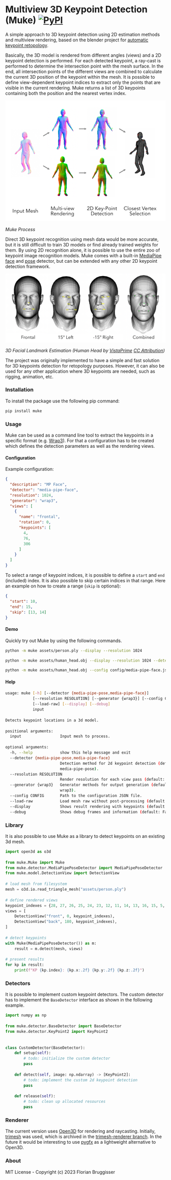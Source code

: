 # Multiview 3D Keypoint Detection (Muke) [![PyPI](https://img.shields.io/pypi/v/muke)](https://pypi.org/project/muke/)
A simple approach to 3D keypoint detection using 2D estimation methods and multiview rendering, based on the blender project for [automatic keypoint retopology](https://github.com/cansik/auto-keypoint-retopology).

Basically, the 3D model is rendered from different angles (views) and a 2D keypoint detection is performed. For each detected keypoint, a ray-cast is performed to determine the intersection point with the mesh surface. In the end, all intersection points of the different views are combined to calculate the current 3D position of the keypoint within the mesh. It is possible to define view-dependent keypoint indices to extract only the points that are visible in the current rendering. Muke returns a list of 3D keypoints containing both the position and the nearest vertex index.

![Visualisation](documentation/visualisation.png)

*Muke Process*

Direct 3D keypoint recognition using mesh data would be more accurate, but it is still difficult to train 3D models or find already trained weights for them. By using 2D recognition alone, it is possible to use the entire zoo of keypoint image recognition models. Muke comes with a built-in [MediaPipe face](https://google.github.io/mediapipe/solutions/face_mesh.html) and [pose](https://google.github.io/mediapipe/solutions/pose.html) detector, but can be extended with any other 2D keypoint detection framework.

![Head Example](documentation/head.png)

*3D Facial Landmark Estimation (Human Head by [VistaPrime](https://sketchfab.com/3d-models/human-head-f46d952886ae4a8c8851341b810bba43) [CC Attribution](https://creativecommons.org/licenses/by/4.0/))*

The project was originally implemented to have a simple and fast solution for 3D keypoints detection for retopology purposes. However, it can also be used for any other application where 3D keypoints are needed, such as rigging, animation, etc.

### Installation

To install the package use the following pip command:

```bash
pip install muke
```

### Usage
Muke can be used as a command line tool to extract the keypoints in a specific format (e.g. [Wrap3](https://www.russian3dscanner.com/)). For that a configuration has to be created which defines the detection parameters as well as the rendering views.

#### Configuration

Example configuration:

```json
{
  "description": "MP Face",
  "detector": "media-pipe-face",
  "resolution": 1024,
  "generator": "wrap3",
  "views": [
    {
      "name": "frontal",
      "rotation": 0,
      "keypoints": [
        4,
        76,
        306
      ]
    }
  ]
}
```

To select a range of keypoint indices, it is possible to define a `start` and `end` (included) index. It is also possible to skip certain indices in that range. Here an example on how to create a range (`skip` is optional):

```json
{
  "start": 10,
  "end": 15,
  "skip": [13, 14]
}
```

#### Demo
Quickly try out Muke by using the following commands.

```bash
python -m muke assets/person.ply --display --resolution 1024
```

```bash
python -m muke assets/human_head.obj --display --resolution 1024 --detector media-pipe-face
```

```bash
python -m muke assets/human_head.obj --config config/media-pipe-face.json --display
```

#### Help

```bash
usage: muke [-h] [--detector {media-pipe-pose,media-pipe-face}]
            [--resolution RESOLUTION] [--generator {wrap3}] [--config CONFIG]
            [--load-raw] [--display] [--debug]
            input

Detects keypoint locations in a 3d model.

positional arguments:
  input                 Input mesh to process.

optional arguments:
  -h, --help            show this help message and exit
  --detector {media-pipe-pose,media-pipe-face}
                        Detection method for 2d keypoint detection (default:
                        media-pipe-pose).
  --resolution RESOLUTION
                        Render resolution for each view pass (default: 512).
  --generator {wrap3}   Generator methods for output generation (default:
                        wrap3).
  --config CONFIG       Path to the configuration JSON file.
  --load-raw            Load mesh raw without post-processing (default: False)
  --display             Shows result rendering with keypoints (default: False)
  --debug               Shows debug frames and information (default: False)
```

### Library
It is also possible to use Muke as a library to detect keypoints on an existing 3d mesh.

```python
import open3d as o3d

from muke.Muke import Muke
from muke.detector.MediaPipePoseDetector import MediaPipePoseDetector
from muke.model.DetectionView import DetectionView

# load mesh from filesystem
mesh = o3d.io.read_triangle_mesh("assets/person.ply")

# define rendered views
keypoint_indexes = {28, 27, 26, 25, 24, 23, 12, 11, 14, 13, 16, 15, 5, 2, 0}
views = [
    DetectionView("front", 0, keypoint_indexes),
    DetectionView("back", 180, keypoint_indexes),
]

# detect keypoints
with Muke(MediaPipePoseDetector()) as m:
    result = m.detect(mesh, views)

# present results
for kp in result:
    print(f"KP {kp.index}: {kp.x:.2f} {kp.y:.2f} {kp.z:.2f}")
```

### Detectors
It is possible to implement custom keypoint detectors. The custom detector has to implement the `BaseDetector` interface as shown in the following example.

```python
import numpy as np

from muke.detector.BaseDetector import BaseDetector
from muke.detector.KeyPoint2 import KeyPoint2


class CustomDetector(BaseDetector):
    def setup(self):
        # todo: initialize the custom detector
        pass

    def detect(self, image: np.ndarray) -> [KeyPoint2]:
        # todo: implement the custom 2d keypoint detection 
        pass

    def release(self):
        # todo: clean up allocated resources
        pass
```

### Renderer
The current version uses [Open3D](https://github.com/isl-org/Open3D) for rendering and raycasting. Initially, [trimesh](https://github.com/mikedh/trimesh) was used, which is archived in the [trimesh-renderer branch](https://github.com/cansik/multiview-3d-keypoint-detection/tree/trimesh-renderer). In the future it would be interesting to use [pygfx](https://github.com/pygfx/pygfx) as a lightweight alternative to Open3D.

### About
MIT License - Copyright (c) 2023 Florian Bruggisser
